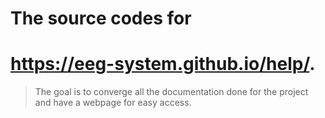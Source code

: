 # The source codes for 
# https://eeg-system.github.io/help/. 
> The goal is to converge all the documentation done for the project and have a webpage for easy access.
